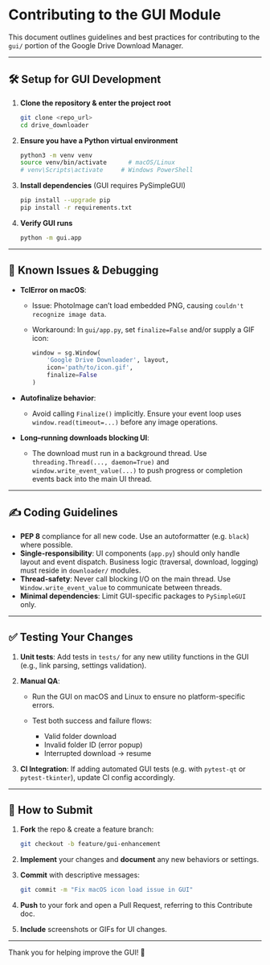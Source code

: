 # Contributing to the GUI Module

This document outlines guidelines and best practices for contributing to the `gui/` portion of the Google Drive Download Manager.

---

## 🛠️ Setup for GUI Development

1. **Clone the repository & enter the project root**

   ```bash
   git clone <repo_url>
   cd drive_downloader
   ```

2. **Ensure you have a Python virtual environment**

   ```bash
   python3 -m venv venv
   source venv/bin/activate      # macOS/Linux
   # venv\Scripts\activate     # Windows PowerShell
   ```

3. **Install dependencies** (GUI requires PySimpleGUI)

   ```bash
   pip install --upgrade pip
   pip install -r requirements.txt
   ```

4. **Verify GUI runs**

   ```bash
   python -m gui.app
   ```

---

## 🐛 Known Issues & Debugging

* **TclError on macOS**:

  * Issue: PhotoImage can’t load embedded PNG, causing `couldn't recognize image data`.
  * Workaround: In `gui/app.py`, set `finalize=False` and/or supply a GIF icon:

    ```python
    window = sg.Window(
        'Google Drive Downloader', layout,
        icon='path/to/icon.gif',
        finalize=False
    )
    ```

* **Autofinalize behavior**:

  * Avoid calling `Finalize()` implicitly. Ensure your event loop uses `window.read(timeout=...)` before any image operations.

* **Long–running downloads blocking UI**:

  * The download must run in a background thread. Use `threading.Thread(..., daemon=True)` and `window.write_event_value(...)` to push progress or completion events back into the main UI thread.

---

## ✍️ Coding Guidelines

* **PEP 8** compliance for all new code. Use an autoformatter (e.g. `black`) where possible.
* **Single-responsibility**: UI components (`app.py`) should only handle layout and event dispatch. Business logic (traversal, download, logging) must reside in `downloader/` modules.
* **Thread-safety**: Never call blocking I/O on the main thread. Use `Window.write_event_value` to communicate between threads.
* **Minimal dependencies**: Limit GUI-specific packages to `PySimpleGUI` only.

---

## ✅ Testing Your Changes

1. **Unit tests**: Add tests in `tests/` for any new utility functions in the GUI (e.g., link parsing, settings validation).
2. **Manual QA**:

   * Run the GUI on macOS and Linux to ensure no platform-specific errors.
   * Test both success and failure flows:

     * Valid folder download
     * Invalid folder ID (error popup)
     * Interrupted download → resume
3. **CI Integration**: If adding automated GUI tests (e.g. with `pytest-qt` or `pytest-tkinter`), update CI config accordingly.

---

## 🚀 How to Submit

1. **Fork** the repo & create a feature branch:

   ```bash
   git checkout -b feature/gui-enhancement
   ```
2. **Implement** your changes and **document** any new behaviors or settings.
3. **Commit** with descriptive messages:

   ```bash
   git commit -m "Fix macOS icon load issue in GUI"
   ```
4. **Push** to your fork and open a Pull Request, referring to this Contribute doc.
5. **Include** screenshots or GIFs for UI changes.

---

Thank you for helping improve the GUI! 🎉
